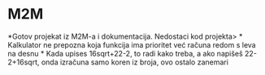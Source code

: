 # M2M

 *Gotov projekat iz M2M-a i dokumentacija. Nedostaci kod projekta>
	* Kalkulator ne prepozna koja funkcija ima prioritet već računa redom s leva na desnu
	* Kada upises 16sqrt+22-2, to radi kako treba, a ako napišeš 22-2+16sqrt, onda izračuna samo koren iz broja, ovo ostalo zanemari
